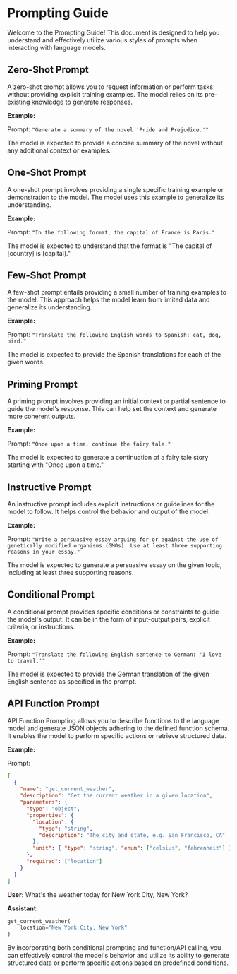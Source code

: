 # Prompting Guide

Welcome to the Prompting Guide! This document is designed to help you understand
and effectively utilize various styles of prompts when interacting with language
models.

## Zero-Shot Prompt

A zero-shot prompt allows you to request information or perform tasks without
providing explicit training examples. The model relies on its pre-existing
knowledge to generate responses.

**Example:**

Prompt: `"Generate a summary of the novel 'Pride and Prejudice.'"`

The model is expected to provide a concise summary of the novel without any
additional context or examples.

## One-Shot Prompt

A one-shot prompt involves providing a single specific training example or
demonstration to the model. The model uses this example to generalize its
understanding.

**Example:**

Prompt: `"In the following format, the capital of France is Paris."`

The model is expected to understand that the format is "The capital of [country]
is [capital]."

## Few-Shot Prompt

A few-shot prompt entails providing a small number of training examples to the
model. This approach helps the model learn from limited data and generalize its
understanding.

**Example:**

Prompt: `"Translate the following English words to Spanish: cat, dog, bird."`

The model is expected to provide the Spanish translations for each of the given
words.

## Priming Prompt

A priming prompt involves providing an initial context or partial sentence to
guide the model's response. This can help set the context and generate more
coherent outputs.

**Example:**

Prompt: `"Once upon a time, continue the fairy tale."`

The model is expected to generate a continuation of a fairy tale story starting
with "Once upon a time."

## Instructive Prompt

An instructive prompt includes explicit instructions or guidelines for the model
to follow. It helps control the behavior and output of the model.

**Example:**

Prompt:
`"Write a persuasive essay arguing for or against the use of genetically modified organisms (GMOs). Use at least three supporting reasons in your essay."`

The model is expected to generate a persuasive essay on the given topic,
including at least three supporting reasons.

## Conditional Prompt

A conditional prompt provides specific conditions or constraints to guide the
model's output. It can be in the form of input-output pairs, explicit criteria,
or instructions.

**Example:**

Prompt:
`"Translate the following English sentence to German: 'I love to travel.'"`

The model is expected to provide the German translation of the given English
sentence as specified in the prompt.

## API Function Prompt

API Function Prompting allows you to describe functions to the language model and
generate JSON objects adhering to the defined function schema. It enables the
model to perform specific actions or retrieve structured data.

**Example:**

Prompt:

```json
[
  {
    "name": "get_current_weather",
    "description": "Get the current weather in a given location",
    "parameters": {
      "type": "object",
      "properties": {
        "location": {
          "type": "string",
          "description": "The city and state, e.g. San Francisco, CA"
        },
        "unit": { "type": "string", "enum": ["celsius", "fahrenheit"] }
      },
      "required": ["location"]
    }
  }
]
```

**User:** What's the weather today for New York City, New York?

**Assistant:**

```python
get_current_weather(
    location="New York City, New York"
)
```

By incorporating both conditional prompting and function/API calling, you can
effectively control the model's behavior and utilize its ability to generate
structured data or perform specific actions based on predefined conditions.
